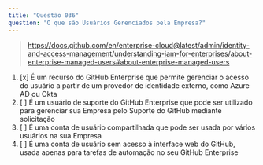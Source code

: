 ```yaml
---
title: "Questão 036"
question: "O que são Usuários Gerenciados pela Empresa?"
---
```



> https://docs.github.com/en/enterprise-cloud@latest/admin/identity-and-access-management/understanding-iam-for-enterprises/about-enterprise-managed-users#about-enterprise-managed-users
1. [x] É um recurso do GitHub Enterprise que permite gerenciar o acesso do usuário a partir de um provedor de identidade externo, como Azure AD ou Okta
1. [ ] É um usuário de suporte do GitHub Enterprise que pode ser utilizado para gerenciar sua Empresa pelo Suporte do GitHub mediante solicitação
1. [ ] É uma conta de usuário compartilhada que pode ser usada por vários usuários na sua Empresa
1. [ ] É uma conta de usuário sem acesso à interface web do GitHub, usada apenas para tarefas de automação no seu GitHub Enterprise
